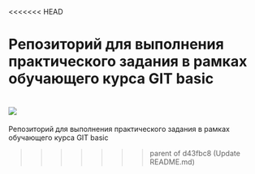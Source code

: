 <<<<<<< HEAD
# Репозиторий для выполнения практического задания в рамках обучающего курса GIT basic
![](https://i.morioh.com/200725/a3b67a46.webp)
=======
Репозиторий для выполнения практического задания в рамках обучающего курса GIT basic
>>>>>>> parent of d43fbc8 (Update README.md)
